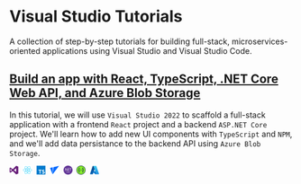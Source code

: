 # Visual Studio Tutorials
A collection of step-by-step tutorials for building full-stack, microservices-oriented applications using Visual Studio and Visual Studio Code. 


## <a href="https://aoa77.github.io/visual-studio-tutorials">Build an app with React, TypeScript, .NET Core Web API, and Azure Blob Storage</a>
In this tutorial, we will use `Visual Studio 2022` to scaffold a full-stack application with a frontend `React` project and a backend `ASP.NET Core` project. We'll learn how to add new UI components with `TypeScript` and `NPM`, and we'll add data persistance to the backend API using `Azure Blob Storage`. 

<img width="16" src="https://raw.githubusercontent.com/Aoa77/visual-studio-tutorials/main/devicon/png-512/Visual-Studio.png" title="Visual Studio 2022" />&nbsp;
<img width="16" src="https://raw.githubusercontent.com/Aoa77/visual-studio-tutorials/main/devicon/png-512/React.png" title="React" />&nbsp;
<img width="16" src="https://raw.githubusercontent.com/Aoa77/visual-studio-tutorials/main/devicon/png-512/TypeScript.png" title="TypeScript" />&nbsp;
<img width="16" src="https://raw.githubusercontent.com/Aoa77/visual-studio-tutorials/main/devicon/png-512/Vite.png" title="Vite" />&nbsp;
<img width="16" src="https://raw.githubusercontent.com/Aoa77/visual-studio-tutorials/main/devicon/png-512/.NET-core.png" title="ASP.NET Core" />&nbsp;
<img width="16" src="https://raw.githubusercontent.com/Aoa77/visual-studio-tutorials/main/devicon/png-512/Swagger.png" title="Swagger" />&nbsp;
<img width="16" src="https://raw.githubusercontent.com/Aoa77/visual-studio-tutorials/main/devicon/png-512/Azure.png" title="Azure" />


